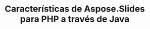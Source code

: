 ---
title: Características de Aspose.Slides para PHP a través de Java
type: docs
weight: 30
url: /php-java/aspose-slides-for-java-features/
---